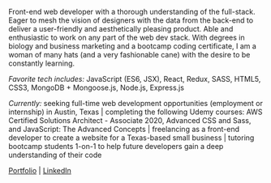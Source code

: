 Front-end web developer with a thorough understanding of the full-stack. Eager to mesh the vision of designers with the data from the back-end to deliver a user-friendly and aesthetically pleasing product. Able and enthusiastic to work on any part of the web dev stack. With degrees in biology and business marketing and a bootcamp coding certificate, I am a woman of many hats (and a very fashionable cane) with the desire to be constantly learning.

*Favorite tech includes:* JavaScript (ES6, JSX), React, Redux, SASS, HTML5, CSS3, MongoDB + Mongoose.js, Node.js, Express.js

*Currently:* seeking full-time web development opportunities (employment or internship) in Austin, Texas | completing the following Udemy courses: AWS Certified Solutions Architect - Associate 2020, Advanced CSS and Sass, and JavaScript: The Advanced Concepts | freelancing as a front-end developer to create a website for a Texas-based small business | tutoring bootcamp students 1-on-1 to help future developers gain a deep understanding of their code

[Portfolio](https://baileedastugue.com/) | [LinkedIn](https://www.linkedin.com/in/bailee-dastugue/)
